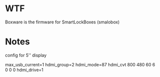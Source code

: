 # WTF

Boxware is the firmware for SmartLockBoxes (smalobox)

# Notes

config for 5'' display

max_usb_current=1
hdmi_group=2
hdmi_mode=87
hdmi_cvt 800 480 60 6 0 0 0
hdmi_drive=1
